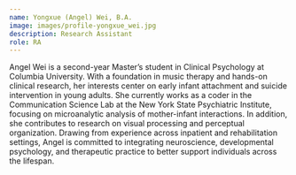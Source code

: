 ```yaml
---
name: Yongxue (Angel) Wei, B.A.
image: images/profile-yongxue_wei.jpg
description: Research Assistant
role: RA
---
```


Angel Wei is a second-year Master’s student in Clinical Psychology at Columbia University. With a foundation in music therapy and hands-on clinical research, her interests center on early infant attachment and suicide intervention in young adults. She currently works as a coder in the Communication Science Lab at the New York State Psychiatric Institute, focusing on microanalytic analysis of mother-infant interactions. In addition, she contributes to research on visual processing and perceptual organization. Drawing from experience across inpatient and rehabilitation settings, Angel is committed to integrating neuroscience, developmental psychology, and therapeutic practice to better support individuals across the lifespan.